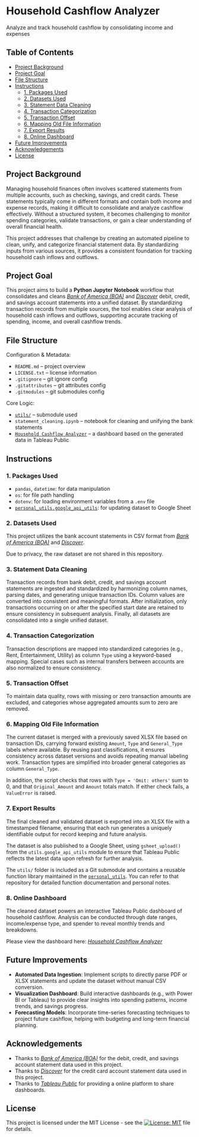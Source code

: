 # Household Cashflow Analyzer
Analyze and track household cashflow by consolidating income and expenses

## Table of Contents
- [Project Background](#project-background)
- [Project Goal](#project-goal)
- [File Structure](#file-structure)
- [Instructions](#instructions)
  - [1. Packages Used](#1-packages-used)
  - [2. Datasets Used](#2-datasets-used)
  - [3. Statement Data Cleaning](#3-statement-data-cleaning)
  - [4. Transaction Categorization](#4-transaction-categorization)
  - [5. Transaction Offset](#5-transaction-offset)
  - [6. Mapping Old File Information](#6-mapping-old-file-information)
  - [7. Export Results](#7-export-results)
  - [8. Online Dashboard](#8-online-dashboard)
- [Future Improvements](#future-improvements)
- [Acknowledgements](#acknowledgements)
- [License](#license)

## Project Background
Managing household finances often involves scattered statements from multiple accounts, such as checking, savings, and credit cards. These statements typically come in different formats and contain both income and expense records, making it difficult to consolidate and analyze cashflow effectively. Without a structured system, it becomes challenging to monitor spending categories, validate transactions, or gain a clear understanding of overall financial health.

This project addresses that challenge by creating an automated pipeline to clean, unify, and categorize financial statement data. By standardizing inputs from various sources, it provides a consistent foundation for tracking household cash inflows and outflows.

## Project Goal
This project aims to build a **Python Jupyter Notebook** workflow that consolidates and cleans [*Bank of America (BOA)*](https://www.bankofamerica.com/) and [*Discover*](https://www.discover.com/) debit, credit, and savings account statements into a unified dataset. By standardizing transaction records from multiple sources, the tool enables clear analysis of household cash inflows and outflows, supporting accurate tracking of spending, income, and overall cashflow trends.

## File Structure
Configuration & Metadata:
- `README.md` – project overview
- `LICENSE.txt` – license information
- `.gitignore` – git ignore config
- `.gitattributes` – git attributes config
- `.gitmodules` – git submodules config

Core Logic:
- [`utils/`](https://github.com/leopengningchuan/personal_utils) – submodule used
- `statement_cleaning.ipynb` – notebook for cleaning and unifying the bank statements
- [`Household Cashflow Analyzer`](https://public.tableau.com/app/profile/leo.peng.ningchuan/viz/HouseholdCashflowAnalyzer/sy) – a dashboard based on the generated data in Tableau Public

## Instructions

### 1. Packages Used
- `pandas`, `datetime`: for data manipulation
- `os`: for file path handling
- `dotenv`: for loading environment variables from a `.env` file
- [`personal_utils.google_api_utils`](https://github.com/leopengningchuan/personal_utils): for updating dataset to Google Sheet

### 2. Datasets Used
This project utilizes the bank account statements in CSV format from [*Bank of America (BOA)*](https://www.bankofamerica.com/) and [*Discover*](https://www.discover.com/).

Due to privacy, the raw dataset are not shared in this repository.

### 3. Statement Data Cleaning
Transaction records from bank debit, credit, and savings account statements are ingested and standardized by harmonizing column names, parsing dates, and generating unique transaction IDs. Column values are converted into consistent and meaningful formats. After initialization, only transactions occurring on or after the specified start date are retained to ensure consistency in subsequent analysis. Finally, all datasets are consolidated into a single unified dataset.

### 4. Transaction Categorization
Transaction descriptions are mapped into standardized categories (e.g., Rent, Entertainment, Utility) as column `Type` using a keyword-based mapping. Special cases such as internal transfers between accounts are also normalized to ensure consistency.

### 5. Transaction Offset
To maintain data quality, rows with missing or zero transaction amounts are excluded, and categories whose aggregated amounts sum to zero are removed.

### 6. Mapping Old File Information
The current dataset is merged with a previously saved XLSX file based on transaction IDs, carrying forward existing `Amount`, `Type` and `General_Type` labels where available. By reusing past classifications, it ensures consistency across dataset versions and avoids repeating manual labeling work. Transaction types are simplified into broader general categories as column `General_Type`.

In addition, the script checks that rows with `Type = 'Omit: others'` sum to 0, and that `Original_Amount` and `Amount` totals match. If either check fails, a `ValueError` is raised.

### 7. Export Results
The final cleaned and validated dataset is exported into an XLSX file with a timestamped filename, ensuring that each run generates a uniquely identifiable output for record keeping and future analysis.

The dataset is also published to a Google Sheet, using `gsheet_upload()` from the `utils.google_api_utils` module to ensure that Tableau Public reflects the latest data upon refresh for further analysis.

The `utils/` folder is included as a Git submodule and contains a reusable function library maintained in the [`personal_utils`](https://github.com/leopengningchuan/personal_utils). You can refer to that repository for detailed function documentation and personal notes.

### 8. Online Dashboard
The cleaned dataset powers an interactive Tableau Public dashboard of household cashflow. Analysis can be conducted through date ranges, income/expense type, and spender to reveal monthly trends and breakdowns.

Please view the dashboard here: [*Household Cashflow Analyzer*](https://public.tableau.com/app/profile/leo.peng.ningchuan/viz/HouseholdCashflowAnalyzer/sy)

## Future Improvements
- **Automated Data Ingestion**: Implement scripts to directly parse PDF or XLSX statements and update the dataset without manual CSV conversion.
- **Visualization Dashboard**: Build interactive dashboards (e.g., with Power BI or Tableau) to provide clear insights into spending patterns, income trends, and savings progress.
- **Forecasting Models**: Incorporate time-series forecasting techniques to project future cashflow, helping with budgeting and long-term financial planning.

## Acknowledgements
- Thanks to [*Bank of America (BOA)*](https://www.bankofamerica.com/) for the debit, credit, and savings account statement data used in this project.
- Thanks to [*Discover*](https://www.discover.com/) for the credit card account statement data used in this project.
- Thanks to [*Tableau Public*](https://public.tableau.com) for providing a online platform to share dashboards.

## License
This project is licensed under the MIT License - see the [![License: MIT](https://img.shields.io/badge/License-MIT-yellow.svg)](https://github.com/leopengningchuan/household-cashflow-analyzer?tab=MIT-1-ov-file) file for details.
